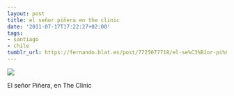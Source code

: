 ```yaml
---
layout: post
title: el señor piñera en the clinic
date: '2011-07-17T17:22:27+02:00'
tags:
- santiago
- chile
tumblr_url: https://fernando.blat.es/post/7725077718/el-se%C3%B1or-pi%C3%B1era-en-the-clinic
---
```

 ![](/tumblr_files/tumblr_lohhdf0UBH1qz4y16o1_1280.png)  

El señor Piñera, en The Clinic
